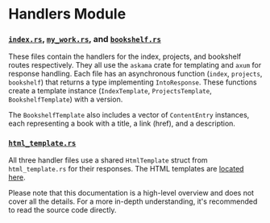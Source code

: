 # Handlers Module

### [`index.rs`](index.rs), [`my_work.rs`](my_work), and [`bookshelf.rs`](bookshelf.rs)

These files contain the handlers for the index, projects, and bookshelf routes respectively. They all use the `askama`
crate for templating and `axum` for response handling. Each file has an asynchronous
function (`index`, `projects`, `bookshelf`) that returns a type implementing `IntoResponse`. These functions create a
template instance (`IndexTemplate`, `ProjectsTemplate`, `BookshelfTemplate`) with a version.

The `BookshelfTemplate` also includes a vector of `ContentEntry` instances, each representing a book with a title, a
link (href), and a description.

### [`html_template.rs`](html_template.rs)

All three handler files use a shared `HtmlTemplate` struct from `html_template.rs` for their responses. The HTML templates are [located here](../../../templates).

Please note that this documentation is a high-level overview and does not cover all the details. For a more in-depth
understanding, it's recommended to read the source code directly.